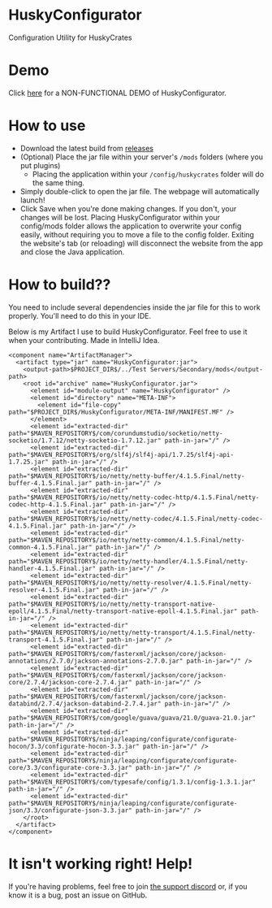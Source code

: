 # HuskyConfigurator
Configuration Utility for HuskyCrates

# Demo
Click [here](https://codehusky.github.io/HuskyConfigurator/src/main/resources/static/) for a NON-FUNCTIONAL DEMO of HuskyConfigurator.

# How to use
- Download the latest build from [releases](https://github.com/codeHusky/HuskyConfigurator/)
- (Optional) Place the jar file within your server's `/mods` folders (where you put plugins)
  - Placing the application within your `/config/huskycrates` folder will do the same thing.
- Simply double-click to open the jar file. The webpage will automatically launch!
- Click Save when you're done making changes. If you don't, your changes will be lost.
Placing HuskyConfigurator within your config/mods folder allows the application to overwrite your config easily, without requiring you to move a file to the config folder. Exiting the website's tab (or reloading) will disconnect the website from the app and close the Java application.

# How to build??
You need to include several dependencies inside the jar file for this to work properly. You'll need to do this in your IDE.

Below is my Artifact I use to build HuskyConfigurator. Feel free to use it when your contributing. Made in IntelliJ Idea.
```
<component name="ArtifactManager">
  <artifact type="jar" name="HuskyConfigurator:jar">
    <output-path>$PROJECT_DIR$/../Test Servers/Secondary/mods</output-path>
    <root id="archive" name="HuskyConfigurator.jar">
      <element id="module-output" name="HuskyConfigurator" />
      <element id="directory" name="META-INF">
        <element id="file-copy" path="$PROJECT_DIR$/HuskyConfigurator/META-INF/MANIFEST.MF" />
      </element>
      <element id="extracted-dir" path="$MAVEN_REPOSITORY$/com/corundumstudio/socketio/netty-socketio/1.7.12/netty-socketio-1.7.12.jar" path-in-jar="/" />
      <element id="extracted-dir" path="$MAVEN_REPOSITORY$/org/slf4j/slf4j-api/1.7.25/slf4j-api-1.7.25.jar" path-in-jar="/" />
      <element id="extracted-dir" path="$MAVEN_REPOSITORY$/io/netty/netty-buffer/4.1.5.Final/netty-buffer-4.1.5.Final.jar" path-in-jar="/" />
      <element id="extracted-dir" path="$MAVEN_REPOSITORY$/io/netty/netty-codec-http/4.1.5.Final/netty-codec-http-4.1.5.Final.jar" path-in-jar="/" />
      <element id="extracted-dir" path="$MAVEN_REPOSITORY$/io/netty/netty-codec/4.1.5.Final/netty-codec-4.1.5.Final.jar" path-in-jar="/" />
      <element id="extracted-dir" path="$MAVEN_REPOSITORY$/io/netty/netty-common/4.1.5.Final/netty-common-4.1.5.Final.jar" path-in-jar="/" />
      <element id="extracted-dir" path="$MAVEN_REPOSITORY$/io/netty/netty-handler/4.1.5.Final/netty-handler-4.1.5.Final.jar" path-in-jar="/" />
      <element id="extracted-dir" path="$MAVEN_REPOSITORY$/io/netty/netty-resolver/4.1.5.Final/netty-resolver-4.1.5.Final.jar" path-in-jar="/" />
      <element id="extracted-dir" path="$MAVEN_REPOSITORY$/io/netty/netty-transport-native-epoll/4.1.5.Final/netty-transport-native-epoll-4.1.5.Final.jar" path-in-jar="/" />
      <element id="extracted-dir" path="$MAVEN_REPOSITORY$/io/netty/netty-transport/4.1.5.Final/netty-transport-4.1.5.Final.jar" path-in-jar="/" />
      <element id="extracted-dir" path="$MAVEN_REPOSITORY$/com/fasterxml/jackson/core/jackson-annotations/2.7.0/jackson-annotations-2.7.0.jar" path-in-jar="/" />
      <element id="extracted-dir" path="$MAVEN_REPOSITORY$/com/fasterxml/jackson/core/jackson-core/2.7.4/jackson-core-2.7.4.jar" path-in-jar="/" />
      <element id="extracted-dir" path="$MAVEN_REPOSITORY$/com/fasterxml/jackson/core/jackson-databind/2.7.4/jackson-databind-2.7.4.jar" path-in-jar="/" />
      <element id="extracted-dir" path="$MAVEN_REPOSITORY$/com/google/guava/guava/21.0/guava-21.0.jar" path-in-jar="/" />
      <element id="extracted-dir" path="$MAVEN_REPOSITORY$/ninja/leaping/configurate/configurate-hocon/3.3/configurate-hocon-3.3.jar" path-in-jar="/" />
      <element id="extracted-dir" path="$MAVEN_REPOSITORY$/ninja/leaping/configurate/configurate-core/3.3/configurate-core-3.3.jar" path-in-jar="/" />
      <element id="extracted-dir" path="$MAVEN_REPOSITORY$/com/typesafe/config/1.3.1/config-1.3.1.jar" path-in-jar="/" />
      <element id="extracted-dir" path="$MAVEN_REPOSITORY$/ninja/leaping/configurate/configurate-json/3.3/configurate-json-3.3.jar" path-in-jar="/" />
    </root>
  </artifact>
</component>
```

# It isn't working right! Help!
If you're having problems, feel free to join [the support discord](https://discord.gg/FSETtcx) or, if you know it is a bug, post an issue on GitHub.
